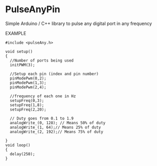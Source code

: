 # PulseAnyPin
Simple Arduino / C++ library to pulse any digital port in any frequency

EXAMPLE
```
#include <pulseAny.h>

void setup()
{
  //Number of ports being used
  initPWM(3);
  
  //Setup each pin (index and pin number)
  pinModePwm(0,2);
  pinModePwm(1,3);
  pinModePwm(2,4);
 
  //frequency of each one in Hz
  setupFreq(0,3);
  setupFreq(1,8);
  setupFreq(2,20);
  
  // Duty goes from 0.1 to 1.9
  analogWrite_(0, 128); // Means 50% of duty
  analogWrite_(1, 64);// Means 25% of duty 
  analogWrite_(2, 192);// Means 75% of duty

}
void loop()
{
  delay(250);
}
```
